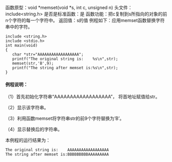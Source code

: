 函数原型：void *memset(void *s, int c, unsigned n)
头文件：include<string.h>
是否是标准函数：是
函数功能：把c复制到s所指向的对象的前n个字符的每一个字符中。
返回值：s的值
例程如下：应用memset函数替换字符串中的字符。
```  
include <string.h>
include <stdio.h>
int main(void)
{
   char *str="AAAAAAAAAAAAAAAAAA";
   printf("The original string is:    %s\n",str);
   memset(str,'B',9);
   printf("The string after memset is:%s\n",str);
}
```

#### 例程说明：

（1）首先初始化字符串“AAAAAAAAAAAAAAAAAA”， 将首地址赋值给str。

（2）显示该字符串。

（3）利用函数memset将字符串str的前9个字符替换为’B’。

（4）显示替换后的字符串。

本例程的运行结果为：
```  
The original string is:    AAAAAAAAAAAAAAAAAA
The string after memset is:BBBBBBBBBAAAAAAAAA
```
